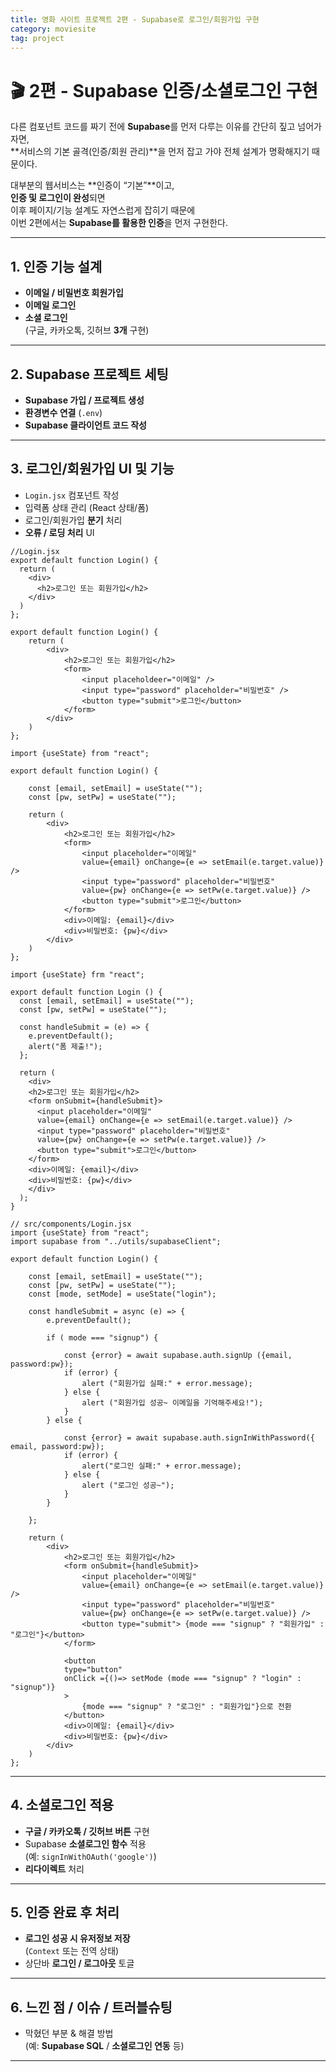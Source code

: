 ```yaml
---
title: 영화 사이트 프로젝트 2편 - Supabase로 로그인/회원가입 구현
category: moviesite
tag: project
---
```


# 🎬 2편 - Supabase 인증/소셜로그인 구현

다른 컴포넌트 코드를 짜기 전에 **Supabase**를 먼저 다루는 이유를 간단히 짚고 넘어가자면,  
**서비스의 기본 골격(인증/회원 관리)**을 먼저 잡고 가야 전체 설계가 명확해지기 때문이다.

대부분의 웹서비스는 **인증이 “기본”**이고,  
**인증 및 로그인이 완성**되면  
이후 페이지/기능 설계도 자연스럽게 잡히기 때문에  
이번 2편에서는 **Supabase를 활용한 인증**을 먼저 구현한다.

---

## 1. 인증 기능 설계

- **이메일 / 비밀번호 회원가입**
- **이메일 로그인**
- **소셜 로그인**  
  (구글, 카카오톡, 깃허브 **3개** 구현)

---

## 2. Supabase 프로젝트 세팅

-  **Supabase 가입 / 프로젝트 생성**
-  **환경변수 연결** (`.env`)
-  **Supabase 클라이언트 코드 작성**

---

## 3. 로그인/회원가입 UI 및 기능

-  `Login.jsx` 컴포넌트 작성
-  입력폼 상태 관리 (React 상태/폼)
-  로그인/회원가입 **분기** 처리
-  **오류 / 로딩 처리** UI

```
//Login.jsx
export default function Login() {
  return (
    <div>
      <h2>로그인 또는 회원가입</h2>
    </div>
  )
};
```
```
export default function Login() {
    return (
        <div>
            <h2>로그인 또는 회원가입</h2>
            <form>
                <input placeholdeer="이메일" />
                <input type="password" placeholder="비밀번호" />
                <button type="submit">로그인</button>
            </form>
        </div>
    )
};
```
```
import {useState} from "react";

export default function Login() {

    const [email, setEmail] = useState("");
    const [pw, setPw] = useState("");

    return (
        <div>
            <h2>로그인 또는 회원가입</h2>
            <form>
                <input placeholder="이메일"
                value={email} onChange={e => setEmail(e.target.value)} />
                <input type="password" placeholder="비밀번호"
                value={pw} onChange={e => setPw(e.target.value)} />
                <button type="submit">로그인</button>
            </form>
            <div>이메일: {email}</div>
            <div>비밀번호: {pw}</div>
        </div>
    )
};
```
```
import {useState} frm "react";

export default function Login () {
  const [email, setEmail] = useState("");
  const [pw, setPw] = useState("");

  const handleSubmit = (e) => {
    e.preventDefault();
    alert("폼 제출!");
  };

  return (
    <div>
    <h2>로그인 또는 회원가입</h2>
    <form onSubmit={handleSubmit}>
      <input placeholder="이메일"
      value={email} onChange={e => setEmail(e.target.value)} />
      <input type="password" placeholder="비밀번호"
      value={pw} onChange={e => setPw(e.target.value)} />
      <button type="submit">로그인</button>
    </form>
    <div>이메일: {email}</div>
    <div>비밀번호: {pw}</div>
    </div>
  );
}
```
```
// src/components/Login.jsx
import {useState} from "react";
import supabase from "../utils/supabaseClient";

export default function Login() {

    const [email, setEmail] = useState("");
    const [pw, setPw] = useState("");
    const [mode, setMode] = useState("login");

    const handleSubmit = async (e) => {
        e.preventDefault();

        if ( mode === "signup") {

            const {error} = await supabase.auth.signUp ({email, password:pw});
            if (error) {
                alert ("회원가입 실패:" + error.message);
            } else {
                alert ("회원가입 성공~ 이메일을 기억해주세요!");
            }
        } else {
            
            const {error} = await supabase.auth.signInWithPassword({ email, password:pw});
            if (error) {
                alert("로그인 실패:" + error.message);
            } else {
                alert ("로그인 성공~");
            }
        }
    
    };

    return (
        <div>
            <h2>로그인 또는 회원가입</h2>
            <form onSubmit={handleSubmit}>
                <input placeholder="이메일"
                value={email} onChange={e => setEmail(e.target.value)} />
                <input type="password" placeholder="비밀번호"
                value={pw} onChange={e => setPw(e.target.value)} />
                <button type="submit"> {mode === "signup" ? "회원가입" : "로그인"}</button>
            </form>

            <button 
            type="button"
            onClick ={()=> setMode (mode === "signup" ? "login" : "signup")}
            >
                {mode === "signup" ? "로그인" : "회원가입"}으로 전환
            </button>
            <div>이메일: {email}</div>
            <div>비밀번호: {pw}</div>
        </div>
    )
};
```


---

## 4. 소셜로그인 적용

-  **구글 / 카카오톡 / 깃허브 버튼** 구현
-  Supabase **소셜로그인 함수** 적용  
  (예: `signInWithOAuth('google')`)
-  **리다이렉트** 처리

---

## 5. 인증 완료 후 처리

-  **로그인 성공 시 유저정보 저장**  
  (`Context` 또는 전역 상태)
-  상단바 **로그인 / 로그아웃** 토글

---

## 6. 느낀 점 / 이슈 / 트러블슈팅

- 막혔던 부분 & 해결 방법  
  (예: **Supabase SQL** / **소셜로그인 연동** 등)

---